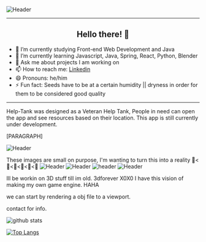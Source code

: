 ![Header](https://live.staticflickr.com/65535/51167437242_ba534da4d1_b.jpg)

---

<h2 align="center">Hello there! 👾</h2>

* 🔭 I’m currently studying Front-end Web Development and Java
* 🌱 I’m currently learning Javascript, Java, Spring, React, Python, Blender
* 💬 Ask me about projects I am working on
* 📫 How to reach me: [Linkedin](https://www.linkedin.com/in/timothy-lefkowitz-112b434b/ "Linkedin")
* 😄 Pronouns: he/him
* ⚡ Fun fact: Seeds have to be at a certain humidity || dryness in order for them to be considered good quality

---


Help-Tank was designed as a Veteran Help Tank, People in need can open the app and see resources based on their location. This app is still currently under development. 

[PARAGRAPH]

![Header](https://live.staticflickr.com/65535/51260776675_25594116e1.jpg)


These images are small on purpose, 
I'm wanting to turn this into a reality 👾<👾<👾<👾<👾<👾
![Header](https://live.staticflickr.com/65535/51267898330_93ba41b348.jpg)
![Header](https://live.staticflickr.com/65535/51267561234_f6dd1ee5a6.jpg)
![header](https://live.staticflickr.com/65535/51226877755_baa485bc82_b.jpg)
![Header](https://live.staticflickr.com/65535/51267863580_a297628550.jpg)


Ill be workin on 3D stuff till im old. 3dforever X0X0
I have this vision of making my own game engine. HAHA 

we can start by rendering a obj file to a viewport.

contact for info.




![github stats](https://github-readme-stats.vercel.app/api?username=timlefkowitz&show_icons=true&theme=synthwave&count_private=true&hide=stars,issues)



[![Top Langs](https://github-readme-stats.vercel.app/api/top-langs/?username=timlefkowitz&theme=synthwave&layout=compact)](https://github.com/timlefkowitz/github-readme-stats)


